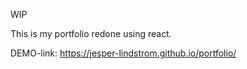 WIP

This is my portfolio redone using react.

DEMO-link: https://jesper-lindstrom.github.io/portfolio/
